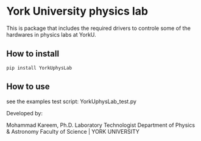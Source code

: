 # York University physics lab

This is package that includes the required drivers to controle some of the hardwares in physics labs at YorkU.

## How to install

```pip install YorkUphysLab```
## How to use

see the examples test script: YorkUphysLab_test.py


Developed by:

Mohammad Kareem, Ph.D.
Laboratory Technologist
Department of Physics & Astronomy
Faculty of Science | YORK UNIVERSITY